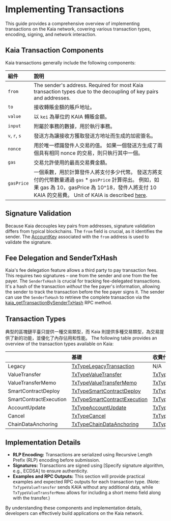 # Implementing Transactions

This guide provides a comprehensive overview of implementing transactions on the Kaia network, covering various transaction types, encoding, signing, and network interaction.

## Kaia Transaction Components

Kaia transactions generally include the following components:

| 組件            | 說明                                                                                                                                                                                                                                  |
| :------------ | :---------------------------------------------------------------------------------------------------------------------------------------------------------------------------------------------------------------------------------- |
| `from`        | The sender's address.  Required for most Kaia transaction types due to the decoupling of key pairs and addresses.                                                                                   |
| `to`          | 接收轉賬金額的賬戶地址。                                                                                                                                                                                                                        |
| `value`       | 以 `kei` 為單位的 KAIA 轉賬金額。                                                                                                                                                                                                             |
| `input`       | 附屬於事務的數據，用於執行事務。                                                                                                                                                                                                                    |
| `v`, `r`, `s` | 發送方為讓接收方獲取發送方地址而生成的加密簽名。                                                                                                                                                                                                            |
| `nonce`       | 用於唯一標識發件人交易的值。 如果一個發送方生成了兩個具有相同 nonce 的交易，則只執行其中一個。                                                                                                                                                                                 |
| `gas`         | 交易允許使用的最高交易費金額。                                                                                                                                                                                                                     |
| `gasPrice`    | 一個乘數，用於計算發件人將支付多少代幣。 發送方將支付的代幣數量通過 `gas` \* `gasPrice` 計算得出。 例如，如果 gas 為 10，gasPrice 為 10^18，發件人將支付 10 KAIA 的交易費。 Unit of KAIA is described [here](../../learn/token-economics/kaia-native-token.md#units-of-kaia). |

## Signature Validation

Because Kaia decouples key pairs from addresses, signature validation differs from typical blockchains.  The `from` field is crucial, as it identifies the sender.  The [AccountKey](../../learn/accounts.md#account-key) associated with the `from` address is used to validate the signature.

## Fee Delegation and SenderTxHash

Kaia's fee delegation feature allows a third party to pay transaction fees.  This requires two signatures – one from the sender and one from the fee payer. The `SenderTxHash` is crucial for tracking fee-delegated transactions. It's a hash of the transaction _without_ the fee payer's information, allowing the sender to track the transaction before the fee payer signs it.  The sender can use the `SenderTxHash` to retrieve the complete transaction via the [kaia_getTransactionBySenderTxHash](../../references/json-rpc/kaia/get-transaction-by-sender-tx-hash) RPC method.

## Transaction Types

典型的區塊鏈平臺只提供一種交易類型，而 Kaia 則提供多種交易類型，為交易提供了新的功能，並優化了內存佔用和性能。 The following table provides an overview of the transaction types available on Kaia:

|                        | 基礎                                                                      | 收費代表團                                                                                                    | 部分費用授權                                                                                                                             |
| :--------------------- | :---------------------------------------------------------------------- | :------------------------------------------------------------------------------------------------------- | :--------------------------------------------------------------------------------------------------------------------------------- |
| Legacy                 | [TxTypeLegacyTransaction](./basic.md#txtypelegacytransaction)           | N/A                                                                                                      | N/A                                                                                                                                |
| ValueTransfer          | [TxTypeValueTransfer](./basic.md#txtypevaluetransfer)                   | [TxTypeFeeDelegatedValueTransfer](./fee-delegation.md#txtypefeedelegatedvaluetransfer)                   | [TxTypeFeeDelegatedValueTransferWithRatio](./partial-fee-delegation.md#txtypefeedelegatedvaluetransferwithratio)                   |
| ValueTransferMemo      | [TxTypeValueTransferMemo](./basic.md#txtypevaluetransfermemo)           | [TxTypeFeeDelegatedValueTransferMemo](./fee-delegation.md#txtypefeedelegatedvaluetransfermemo)           | [TxTypeFeeDelegatedValueTransferMemoWithRatio](./partial-fee-delegation.md#txtypefeedelegatedvaluetransfermemowithratio)           |
| SmartContractDeploy    | [TxTypeSmartContractDeploy](./basic.md#txtypesmartcontractdeploy)       | [TxTypeFeeDelegatedSmartContractDeploy](./fee-delegation.md#txtypefeedelegatedsmartcontractdeploy)       | [TxTypeFeeDelegatedSmartContractDeployWithRatio](./partial-fee-delegation.md#txtypefeedelegatedsmartcontractdeploywithratio)       |
| SmartContractExecution | [TxTypeSmartContractExecution](./basic.md#txtypesmartcontractexecution) | [TxTypeFeeDelegatedSmartContractExecution](./fee-delegation.md#txtypefeedelegatedsmartcontractexecution) | [TxTypeFeeDelegatedSmartContractExecutionWithRatio](./partial-fee-delegation.md#txtypefeedelegatedsmartcontractexecutionwithratio) |
| AccountUpdate          | [TxTypeAccountUpdate](./basic.md#txtypeaccountupdate)                   | [TxTypeFeeDelegatedAccountUpdate](./fee-delegation.md#txtypefeedelegatedaccountupdate)                   | [TxTypeFeeDelegatedAccountUpdateWithRatio](./partial-fee-delegation.md#txtypefeedelegatedaccountupdatewithratio)                   |
| Cancel                 | [TxTypeCancel](./basic.md#txtypecancel)                                 | [TxTypeFeeDelegatedCancel](./fee-delegation.md#txtypefeedelegatedcancel)                                 | [TxTypeFeeDelegatedCancelWithRatio](./partial-fee-delegation.md#txtypefeedelegatedcancelwithratio)                                 |
| ChainDataAnchoring     | [TxTypeChainDataAnchoring](./basic.md#txtypechaindataanchoring)         | [TxTypeFeeDelegatedChainDataAnchoring](./fee-delegation.md#txtypefeedelegatedchaindataanchoring)         | [TxTypeFeeDelegatedChainDataAnchoringWithRatio](./partial-fee-delegation.md#txtypefeedelegatedchaindataanchoringwithratio)         |

## Implementation Details

- **RLP Encoding:** Transactions are serialized using Recursive Length Prefix (RLP) encoding before submission.
- **Signatures:**  Transactions are signed using [Specify signature algorithm, e.g., ECDSA] to ensure authenticity.
- **Examples and RPC Outputs:**  This section will provide practical examples and expected RPC outputs for each transaction type.  (Note:  `TxTypeValueTransfer` sends KAIA without any additional data, while `TxTypeValueTransferMemo` allows for including a short memo field along with the transfer.)

By understanding these components and implementation details, developers can effectively build applications on the Kaia network.
